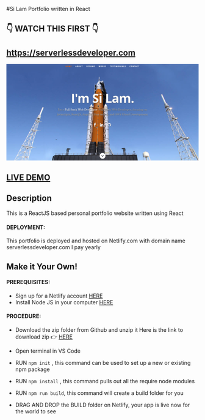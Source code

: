 #Si Lam Portfolio written in React      

## 👇 WATCH THIS FIRST 👇
## https://serverlessdeveloper.com

![ReactJS Resume Website Template](resume-screenshot.png?raw=true "ReactJS Resume Website Template")

## <a href="https://serverlessdeveloper.com/">LIVE DEMO</a>

## Description
This is a ReactJS based personal portfolio website written using React

#### DEPLOYMENT:
This portfolio is deployed and hosted on Netlify.com 
with domain name serverlessdeveloper.com I pay yearly

## Make it Your Own!
#### PREREQUISITES:
- Sign up for a Netlify account <a href='https://www.netlify.com'>HERE</a>
- Install Node JS in your computer <a href='https://nodejs.org/en/'>HERE</a>

#### PROCEDURE:
- Download the zip folder from Github and unzip it
Here is the link to download zip 👉
<a href='https://github.com/silam/react_portfolio'>HERE</a>

- Open terminal in VS Code
- RUN <code>npm init</code> , this command can be used to set up a new or existing npm package
- RUN <code>npm install</code> , this command pulls out all the require node modules
- RUN <code>npm run build</code>, this command will create a build folder for you
- DRAG AND DROP the BUILD folder on Netlify, your app is live now for the world to see



